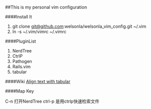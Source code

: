##This is my personal vim configuration


####Install It
1. git clone git@github.com:welsonla/welsonla_vim_config.git ~/.vim
2. ln -s ~/.vim/vimrc ~/.vimrc



####PluginList
1. NerdTree
2. CtrlP
3. Pathogen
4. Rails.vim
5. tabular



####Wiki
[Align text with tabular](http://vimcasts.org/episodes/aligning-text-with-tabular-vim/)



####Map Key

C-n 打开NerdTree
ctrl-p 是用ctrlp快速检索文件
